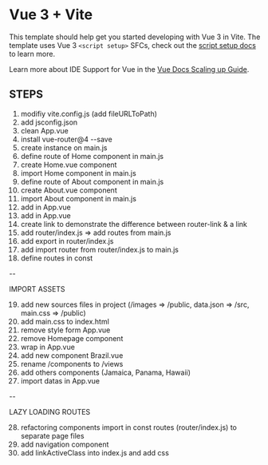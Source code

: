 # Vue 3 + Vite

This template should help get you started developing with Vue 3 in Vite. The template uses Vue 3 `<script setup>` SFCs, check out the [script setup docs](https://v3.vuejs.org/api/sfc-script-setup.html#sfc-script-setup) to learn more.

Learn more about IDE Support for Vue in the [Vue Docs Scaling up Guide](https://vuejs.org/guide/scaling-up/tooling.html#ide-support).


## STEPS ##
1. modifiy vite.config.js (add fileURLToPath)
2. add jsconfig.json
3. clean App.vue
4. install vue-router@4 --save
5. create instance on main.js
6. define route of Home component in main.js
7. create Home.vue component
8. import Home component in main.js
9. define route of About component in main.js
10. create About.vue component
11. import About component in main.js
12. add <router-view> in App.vue
13. add <router-link> in App.vue
14. create <a> link to demonstrate the difference between router-link & a link
15. add router/index.js => add routes from main.js
16. add export in router/index.js
17. add import router from router/index.js to main.js
18. define routes in const

--

IMPORT ASSETS

19. add new sources files in project (/images => /public, data.json => /src, main.css => /public)
20. add main.css to index.html
21. remove style form App.vue
22. remove Homepage component
23. wrap <router-view> in App.vue
24. add new component Brazil.vue
25. rename /components to /views
26. add others components (Jamaica, Panama, Hawaii)
27. import datas in App.vue

-- 

LAZY LOADING ROUTES

28. refactoring components import in const routes (router/index.js) to separate page files
29. add navigation component
30. add linkActiveClass into index.js and add css